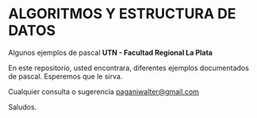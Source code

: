 ALGORITMOS Y ESTRUCTURA DE DATOS
======

Algunos ejemplos de pascal
**UTN - Facultad Regional La Plata**

En este repositorio, usted encontrara, diferentes ejemplos documentados de pascal.
Esperemos que le sirva.

Cualquier consulta o sugerencia
paganiwalter@gmail.com

Saludos.
